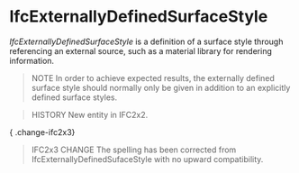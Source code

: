 # IfcExternallyDefinedSurfaceStyle

_IfcExternallyDefinedSurfaceStyle_ is a definition of a surface style through referencing an external source, such as a material library for rendering information.
<!-- end of short definition -->


> NOTE In order to achieve expected results, the externally defined surface style should normally only be given in addition to an explicitly defined surface styles.

> HISTORY New entity in IFC2x2.

{ .change-ifc2x3}
> IFC2x3 CHANGE The spelling has been corrected from IfcExternallyDefinedSufaceStyle with no upward compatibility.
